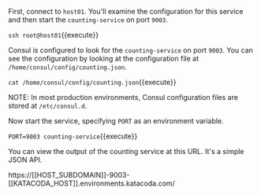 First, connect to `host01`. You'll examine the configuration for this service and then start the `counting-service` on port `9003`.

`ssh root@host01`{{execute}}

Consul is configured to look for the `counting-service` on port `9003`. You can see the configuration by looking at the configuration file at `/home/consul/config/counting.json`.

`cat /home/consul/config/counting.json`{{execute}}

NOTE: In most production environments, Consul configuration files are stored at `/etc/consul.d`.

Now start the service, specifying `PORT` as an environment variable.

`PORT=9003 counting-service`{{execute}}

You can view the output of the counting service at this URL. It's a simple JSON API.

https://[[HOST_SUBDOMAIN]]-9003-[[KATACODA_HOST]].environments.katacoda.com/
